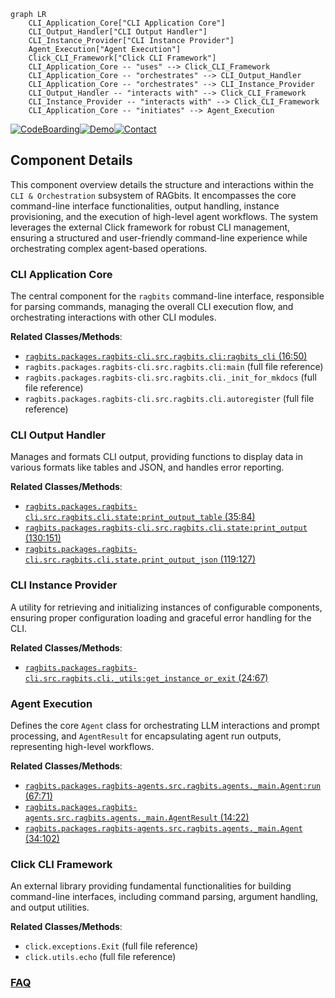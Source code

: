 ```mermaid
graph LR
    CLI_Application_Core["CLI Application Core"]
    CLI_Output_Handler["CLI Output Handler"]
    CLI_Instance_Provider["CLI Instance Provider"]
    Agent_Execution["Agent Execution"]
    Click_CLI_Framework["Click CLI Framework"]
    CLI_Application_Core -- "uses" --> Click_CLI_Framework
    CLI_Application_Core -- "orchestrates" --> CLI_Output_Handler
    CLI_Application_Core -- "orchestrates" --> CLI_Instance_Provider
    CLI_Output_Handler -- "interacts with" --> Click_CLI_Framework
    CLI_Instance_Provider -- "interacts with" --> Click_CLI_Framework
    CLI_Application_Core -- "initiates" --> Agent_Execution
```
[![CodeBoarding](https://img.shields.io/badge/Generated%20by-CodeBoarding-9cf?style=flat-square)](https://github.com/CodeBoarding/CodeBoarding)[![Demo](https://img.shields.io/badge/Try%20our-Demo-blue?style=flat-square)](https://www.codeboarding.org/demo)[![Contact](https://img.shields.io/badge/Contact%20us%20-%20contact@codeboarding.org-lightgrey?style=flat-square)](mailto:contact@codeboarding.org)

## Component Details

This component overview details the structure and interactions within the `CLI & Orchestration` subsystem of RAGbits. It encompasses the core command-line interface functionalities, output handling, instance provisioning, and the execution of high-level agent workflows. The system leverages the external Click framework for robust CLI management, ensuring a structured and user-friendly command-line experience while orchestrating complex agent-based operations.

### CLI Application Core
The central component for the `ragbits` command-line interface, responsible for parsing commands, managing the overall CLI execution flow, and orchestrating interactions with other CLI modules.


**Related Classes/Methods**:

- <a href="https://github.com/deepsense-ai/ragbits/blob/master/packages/ragbits-cli/src/ragbits/cli/__init__.py#L16-L50" target="_blank" rel="noopener noreferrer">`ragbits.packages.ragbits-cli.src.ragbits.cli:ragbits_cli` (16:50)</a>
- `ragbits.packages.ragbits-cli.src.ragbits.cli:main` (full file reference)
- `ragbits.packages.ragbits-cli.src.ragbits.cli._init_for_mkdocs` (full file reference)
- `ragbits.packages.ragbits-cli.src.ragbits.cli.autoregister` (full file reference)


### CLI Output Handler
Manages and formats CLI output, providing functions to display data in various formats like tables and JSON, and handles error reporting.


**Related Classes/Methods**:

- <a href="https://github.com/deepsense-ai/ragbits/blob/master/packages/ragbits-cli/src/ragbits/cli/state.py#L35-L84" target="_blank" rel="noopener noreferrer">`ragbits.packages.ragbits-cli.src.ragbits.cli.state:print_output_table` (35:84)</a>
- <a href="https://github.com/deepsense-ai/ragbits/blob/master/packages/ragbits-cli/src/ragbits/cli/state.py#L130-L151" target="_blank" rel="noopener noreferrer">`ragbits.packages.ragbits-cli.src.ragbits.cli.state:print_output` (130:151)</a>
- <a href="https://github.com/deepsense-ai/ragbits/blob/master/packages/ragbits-cli/src/ragbits/cli/state.py#L119-L127" target="_blank" rel="noopener noreferrer">`ragbits.packages.ragbits-cli.src.ragbits.cli.state.print_output_json` (119:127)</a>


### CLI Instance Provider
A utility for retrieving and initializing instances of configurable components, ensuring proper configuration loading and graceful error handling for the CLI.


**Related Classes/Methods**:

- <a href="https://github.com/deepsense-ai/ragbits/blob/master/packages/ragbits-cli/src/ragbits/cli/_utils.py#L24-L67" target="_blank" rel="noopener noreferrer">`ragbits.packages.ragbits-cli.src.ragbits.cli._utils:get_instance_or_exit` (24:67)</a>


### Agent Execution
Defines the core `Agent` class for orchestrating LLM interactions and prompt processing, and `AgentResult` for encapsulating agent run outputs, representing high-level workflows.


**Related Classes/Methods**:

- <a href="https://github.com/deepsense-ai/ragbits/blob/master/packages/ragbits-agents/src/ragbits/agents/_main.py#L67-L71" target="_blank" rel="noopener noreferrer">`ragbits.packages.ragbits-agents.src.ragbits.agents._main.Agent:run` (67:71)</a>
- <a href="https://github.com/deepsense-ai/ragbits/blob/master/packages/ragbits-agents/src/ragbits/agents/_main.py#L14-L22" target="_blank" rel="noopener noreferrer">`ragbits.packages.ragbits-agents.src.ragbits.agents._main.AgentResult` (14:22)</a>
- <a href="https://github.com/deepsense-ai/ragbits/blob/master/packages/ragbits-agents/src/ragbits/agents/_main.py#L34-L102" target="_blank" rel="noopener noreferrer">`ragbits.packages.ragbits-agents.src.ragbits.agents._main.Agent` (34:102)</a>


### Click CLI Framework
An external library providing fundamental functionalities for building command-line interfaces, including command parsing, argument handling, and output utilities.


**Related Classes/Methods**:

- `click.exceptions.Exit` (full file reference)
- `click.utils.echo` (full file reference)




### [FAQ](https://github.com/CodeBoarding/GeneratedOnBoardings/tree/main?tab=readme-ov-file#faq)